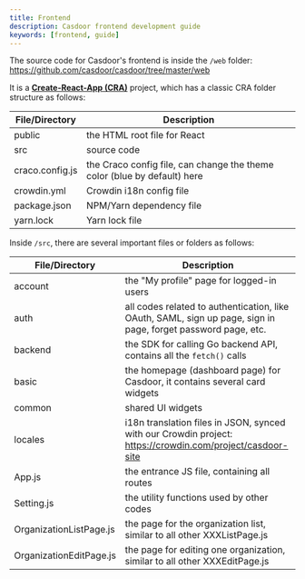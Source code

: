 ```yaml
---
title: Frontend
description: Casdoor frontend development guide
keywords: [frontend, guide]
---
```


The source code for Casdoor's frontend is inside the `/web` folder: https://github.com/casdoor/casdoor/tree/master/web

It is a [**Create-React-App (CRA)**](https://create-react-app.dev/) project, which has a classic CRA folder structure as follows:

| File/Directory  | Description                                                              |
|-----------------|--------------------------------------------------------------------------|
| public          | the HTML root file for React                                             |
| src             | source code                                                              |
| craco.config.js | the Craco config file, can change the theme color (blue by default) here |
| crowdin.yml     | Crowdin i18n config file                                                 |
| package.json    | NPM/Yarn dependency file                                                 |
| yarn.lock       | Yarn lock file                                                           |

Inside `/src`, there are several important files or folders as follows:

| File/Directory          | Description                                                  |
| ----------------------- | ------------------------------------------------------------ |
| account                 | the "My profile" page for logged-in users                    |
| auth                    | all codes related to authentication, like OAuth, SAML, sign up page, sign in page, forget password page, etc. |
| backend                 | the SDK for calling Go backend API, contains all the `fetch()` calls |
| basic                   | the homepage (dashboard page) for Casdoor, it contains several card widgets |
| common                  | shared UI widgets                                            |
| locales                 | i18n translation files in JSON, synced with our Crowdin project: https://crowdin.com/project/casdoor-site |
| App.js                  | the entrance JS file, containing all routes                  |
| Setting.js              | the utility functions used by other codes                    |
| OrganizationListPage.js | the page for the organization list, similar to all other XXXListPage.js |
| OrganizationEditPage.js | the page for editing one organization, similar to all other XXXEditPage.js |
